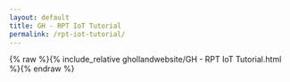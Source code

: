 ```yaml
---
layout: default
title: GH - RPT IoT Tutorial
permalink: /rpt-iot-tutorial/
---
```


{% raw %}{% include_relative ghollandwebsite/GH - RPT IoT Tutorial.html %}{% endraw %}